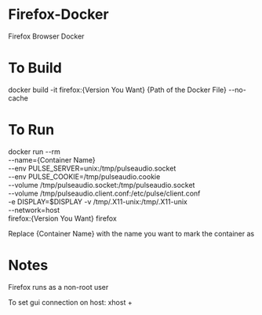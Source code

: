 # Firefox-Docker
Firefox Browser Docker

# To Build
docker build -it firefox:{Version You Want} {Path of the Docker File} --no-cache

# To Run
docker run --rm \
    --name={Container Name} \
    --env PULSE_SERVER=unix:/tmp/pulseaudio.socket \
    --env PULSE_COOKIE=/tmp/pulseaudio.cookie \
    --volume /tmp/pulseaudio.socket:/tmp/pulseaudio.socket \
    --volume /tmp/pulseaudio.client.conf:/etc/pulse/client.conf \
    -e DISPLAY=$DISPLAY -v /tmp/.X11-unix:/tmp/.X11-unix \
    --network=host \
    firefox:{Version You Want} firefox

Replace {Container Name} with the name you want to mark the container as

# Notes
Firefox runs as a non-root user

To set gui connection on host: xhost +